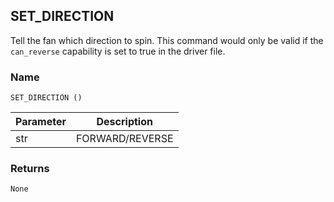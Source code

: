 ## SET\_DIRECTION

Tell the fan which direction to spin.  This command would only be valid if the `can_reverse` capability is set to true in the driver file.


### Name

`SET_DIRECTION ()`


| Parameter | Description     |
| --------- | --------------- |
| str       | FORWARD/REVERSE |



### Returns

`None`
